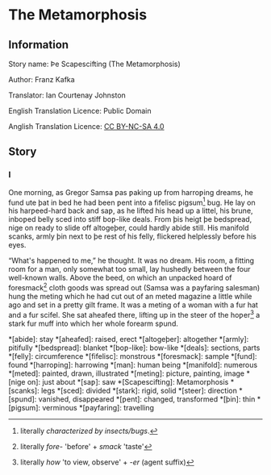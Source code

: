 # The Metamorphosis

## Information
Story name: Þe Scapescifting (The Metamorphosis)

Author: Franz Kafka

Translator: Ian Courtenay Johnston

English Translation Licence: Public Domain

Anglish Translation Licence: [CC BY-NC-SA 4.0]

[CC BY-NC-SA 4.0]: https://creativecommons.org/licenses/by-nc-sa/4.0/

## Story

### I
One morning, as Gregor Samsa ƿas ƿaking up from harroƿing dreams, he fund ute
þat in bed he had been ƿent into a fifelisc ƿigsum[^ƿigsum] bug. He lay on his
harƿeed-hard back and saƿ, as he lifted his head up a littel, his brune,
inboƿed belly sced into stiff boƿ-like deals. From þis heigt þe bedspread, nige
on ready to slide off altogeþer, could hardly abide still. His manifold scanks,
armly þin next to þe rest of his felly, flickered helplessly before his eyes.

“What's happened to me,” he thought. It was no dream. His room, a fitting room
for a man, only somewhat too small, lay hushedly between the four well-known
walls. Above the beed, on which an unpacked hoard of foresmack[^foresmack]
cloth goods was spread out (Samsa was a ƿayfaring salesman) hung the meting
which he had cut out of an meted magazine a little while ago and set in a
pretty gilt frame. It was a meting of a woman with a fur hat and a fur scifel.
She sat aheafed there, lifting up in the steer of the hoƿer[^hoƿer] a stark fur
muff into which her whole forearm sƿund.

<!-- Abbreviations -->
*[abide]: stay
*[aheafed]: raised, erect
*[altogeþer]: altogether
*[armly]: pitifully
*[bedspread]: blanket
*[boƿ-like]: bow-like
*[deals]: sections, parts
*[felly]: circumference
*[fifelisc]: monstrous
*[foresmack]: sample
*[fund]: found
*[harroƿing]: harrowing
*[man]: human being
*[manifold]: numerous
*[meted]: painted, drawn, illustrated
*[meting]: picture, painting, image
*[nige on]: just about
*[saƿ]: saw
*[Scapescifting]: Metamorphosis
*[scanks]: legs
*[sced]: divided
*[stark]: rigid, solid
*[steer]: direction
*[sƿund]: vanished, disappeared
*[ƿent]: changed, transformed
*[þin]: thin
*[ƿigsum]: verminous
*[ƿayfaring]: travelling

<!-- Footnotes -->
[^ƿigsum]: literally *characterized by insects/bugs*.
[^foresmack]: literally *fore-* 'before' + *smack* 'taste'
[^hoƿer]: literally *how* 'to view, observe' + *-er* (agent suffix)

<!-- BUFFER -->
